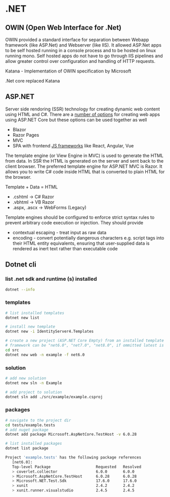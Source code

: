 # .NET

## OWIN (Open Web Interface for .Net)

OWIN provided a standard interface for separation between Webapp framework (like ASP.Net) and Webserver (like IIS). It allowed ASP.Net apps to be self hosted running in a console process and to be hosted on linux running mono. Self hosted apps do not have to go through IIS pipelines and allow greater control over configuration and handling of HTTP requests.

Katana - Implementation of OWIN specification by Microsoft

.Net core replaced Katana

## ASP.NET

Server side rendoring (SSR) technology for creating dynamic web content using HTML and C#. There are a [number of options](https://learn.microsoft.com/en-us/aspnet/core/tutorials/choose-web-ui?view=aspnetcore-8.0) for creating web apps using ASP.NET Core but these options can be used together as well

* Blazor
* Razor Pages
* MVC
* SPA with frontend [JS frameworks](../Tools/Javascript%20Frameworks.md) like React, Angular, Vue

The template engine (or View Engine in MVC) is used to generate the HTML from data. In SSR the HTML is generated on the server and sent back to the client browser. The preferred template engine for ASP.NET MVC is Razor. It allows you to write C# code inside HTML that is converted to plain HTML for the browser.

Template + Data = HTML
* .cshtml -> C# Razor 
* .vbhtml -> VB Razor
* .aspx, .ascx -> WebForms (Legacy)

Template engines should be configured to enforce strict syntax rules to prevent arbitrary code execution or injection. They should provide 
* contextual escaping - treat input as raw data
* encoding - convert potentially dangerous characters e.g. script tags into their HTML entity equivalents, ensuring that user-supplied data is rendered as inert text rather than executable code

## Dotnet cli

### list .net sdk and runtime (s) installed

```sh
dotnet --info
```

### templates

```sh
# list installed templates
dotnet new list

# install new template
dotnet new -i IdentityServer4.Templates

# create a new project (ASP.NET Core Empty) from an installed template
# framework can be "net6.0", "net7.0", "net8.0", if ommitted latest is used be default
cd src
dotnet new web -n example -f net6.0
```

### solution

```sh
# add new solution
dotnet new sln -n Example

# add project to solution
dotnet sln add ./src/example/example.csproj
```

### packages
```sh
# navigate to the project dir
cd tests/example.tests
# add nuget package
dotnet add package Microsoft.AspNetCore.TestHost -v 6.0.28

# list installed packages
dotnet list package

Project 'example.tests' has the following package references
   [net6.0]: 
   Top-level Package                    Requested   Resolved
   > coverlet.collector                 6.0.0       6.0.0   
   > Microsoft.AspNetCore.TestHost      6.0.28      6.0.28  
   > Microsoft.NET.Test.Sdk             17.6.0      17.6.0  
   > xunit                              2.4.2       2.4.2   
   > xunit.runner.visualstudio          2.4.5       2.4.5  
```

